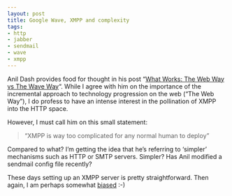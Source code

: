 ```yaml
---
layout: post
title: Google Wave, XMPP and complexity
tags:
- http
- jabber
- sendmail
- wave
- xmpp
---
```



Anil Dash provides food for thought in his post “[What Works: The Web Way vs The Wave Way](http://dashes.com/anil/2009/08/what-works-the-web-way-vs-the-wave-way.html)“. While I agree with him on the importance of the incremental approach to technology progression on the web (“The Web Way”), I do profess to have an intense interest in the pollination of XMPP into the HTTP space.

However, I must call him on this small statement:

> “<span class="caps">XMPP </span>is way too complicated for any normal human to deploy”

Compared to what? I’m getting the idea that he’s referring to ‘simpler’ mechanisms such as HTTP or SMTP servers. Simpler? Has Anil modified a sendmail config file recently?

These days setting up an XMPP server is pretty straightforward. Then again, I am perhaps somewhat [biased](http://oreilly.com/catalog/9780596002022/) :-)


